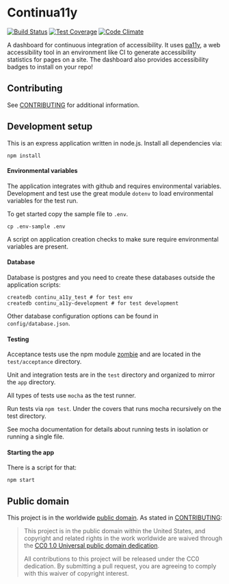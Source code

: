 # Continua11y

[![Build Status](https://travis-ci.org/18F/continua11y-due.svg?branch=master)](https://travis-ci.org/18F/continua11y-due) [![Test Coverage](https://codeclimate.com/github/18F/continua11y-due/badges/coverage.svg)](https://codeclimate.com/github/18F/continua11y-due/coverage) [![Code Climate](https://codeclimate.com/github/18F/continua11y-due/badges/gpa.svg)](https://codeclimate.com/github/18F/continua11y-due)

A dashboard for continuous integration of accessibility. It uses [pa11y](https://github.com/nature/pa11y), a web accessibility tool in an environment like CI to generate accessibility statistics for pages on a site. The dashboard also provides accessibility badges to install on your repo!

## Contributing

See [CONTRIBUTING](CONTRIBUTING.md) for additional information.

## Development setup
This is an express application written in node.js. Install all
dependencies via:

    npm install

#### Environmental variables

The application integrates with github and requires environmental
variables. Development and test use the great module `dotenv` to load
environmental variables for the test run.

To get started copy the sample file to `.env`.

    cp .env-sample .env

A script on application creation checks to make sure require
environmental variables are present.

#### Database

Database is postgres and you need to create these databases outside the
application scripts:

    createdb continu_a11y_test # for test env
    createdb continu_a11y-development # for test development

Other database configuration options can be found in
`config/database.json`.

#### Testing

Acceptance tests use the npm module [zombie](http://zombie.js.org/) and
are located in the `test/acceptance` directory.

Unit and integration tests are in the `test` directory and organized to mirror the `app`
directory.

All types of tests use `mocha` as the test runner.

Run tests via `npm test`. Under the covers that runs mocha recursively
on the test directory.

See mocha documentation for details about running tests in isolation or
running a single file.

#### Starting the app

There is a script for that:

    npm start

## Public domain

This project is in the worldwide [public domain](LICENSE.md). As stated in [CONTRIBUTING](CONTRIBUTING.md):

> This project is in the public domain within the United States, and copyright and related rights in the work worldwide are waived through the [CC0 1.0 Universal public domain dedication](https://creativecommons.org/publicdomain/zero/1.0/).
>
> All contributions to this project will be released under the CC0 dedication. By submitting a pull request, you are agreeing to comply with this waiver of copyright interest.

